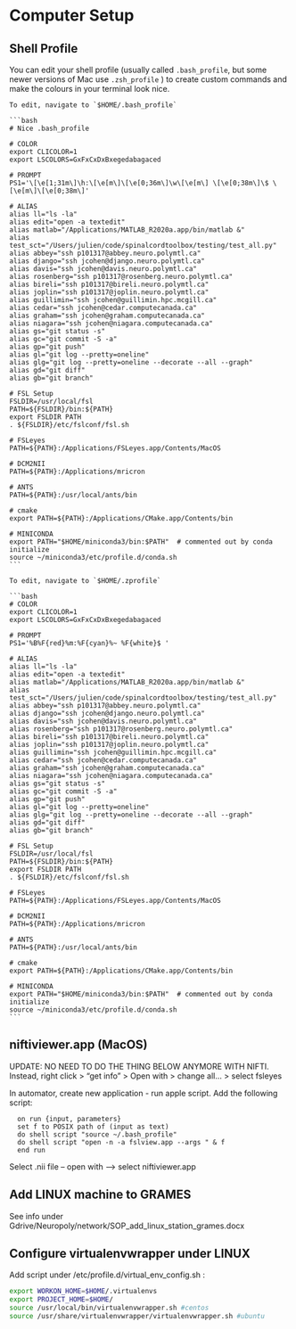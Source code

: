 # Computer Setup

## Shell Profile <a href="bash_profile" id="bash_profile"></a>

You can edit your shell profile (usually called `.bash_profile`, but some newer versions of Mac use `.zsh_profile` ) to create custom commands and make the colours in your terminal look nice.


````{tabbed} .bash_profile
To edit, navigate to `$HOME/.bash_profile`

```bash
# Nice .bash_profile
 
# COLOR
export CLICOLOR=1
export LSCOLORS=GxFxCxDxBxegedabagaced
 
# PROMPT
PS1='\[\e[1;31m\]\h:\[\e[m\]\[\e[0;36m\]\w\[\e[m\] \[\e[0;38m\]\$ \[\e[m\]\[\e[0;38m\]'
 
# ALIAS
alias ll="ls -la"
alias edit="open -a textedit"
alias matlab="/Applications/MATLAB_R2020a.app/bin/matlab &"
alias test_sct="/Users/julien/code/spinalcordtoolbox/testing/test_all.py"
alias abbey="ssh p101317@abbey.neuro.polymtl.ca"
alias django="ssh jcohen@django.neuro.polymtl.ca"
alias davis="ssh jcohen@davis.neuro.polymtl.ca"
alias rosenberg="ssh p101317@rosenberg.neuro.polymtl.ca"
alias bireli="ssh p101317@bireli.neuro.polymtl.ca"
alias joplin="ssh p101317@joplin.neuro.polymtl.ca"
alias guillimin="ssh jcohen@guillimin.hpc.mcgill.ca"
alias cedar="ssh jcohen@cedar.computecanada.ca"
alias graham="ssh jcohen@graham.computecanada.ca"
alias niagara="ssh jcohen@niagara.computecanada.ca"
alias gs="git status -s"
alias gc="git commit -S -a"
alias gp="git push"
alias gl="git log --pretty=oneline"
alias glg="git log --pretty=oneline --decorate --all --graph"
alias gd="git diff"
alias gb="git branch"
 
# FSL Setup
FSLDIR=/usr/local/fsl
PATH=${FSLDIR}/bin:${PATH}
export FSLDIR PATH
. ${FSLDIR}/etc/fslconf/fsl.sh
 
# FSLeyes
PATH=${PATH}:/Applications/FSLeyes.app/Contents/MacOS
 
# DCM2NII
PATH=${PATH}:/Applications/mricron
 
# ANTS
PATH=${PATH}:/usr/local/ants/bin
 
# cmake
export PATH=${PATH}:/Applications/CMake.app/Contents/bin
 
# MINICONDA
export PATH="$HOME/miniconda3/bin:$PATH"  # commented out by conda initialize
source ~/miniconda3/etc/profile.d/conda.sh
```
````

````{tabbed} .zprofile
To edit, navigate to `$HOME/.zprofile` 

```bash
# COLOR
export CLICOLOR=1
export LSCOLORS=GxFxCxDxBxegedabagaced
 
# PROMPT
PS1='%B%F{red}%m:%F{cyan}%~ %F{white}$ '
 
# ALIAS
alias ll="ls -la"
alias edit="open -a textedit"
alias matlab="/Applications/MATLAB_R2020a.app/bin/matlab &"
alias test_sct="/Users/julien/code/spinalcordtoolbox/testing/test_all.py"
alias abbey="ssh p101317@abbey.neuro.polymtl.ca"
alias django="ssh jcohen@django.neuro.polymtl.ca"
alias davis="ssh jcohen@davis.neuro.polymtl.ca"
alias rosenberg="ssh p101317@rosenberg.neuro.polymtl.ca"
alias bireli="ssh p101317@bireli.neuro.polymtl.ca"
alias joplin="ssh p101317@joplin.neuro.polymtl.ca"
alias guillimin="ssh jcohen@guillimin.hpc.mcgill.ca"
alias cedar="ssh jcohen@cedar.computecanada.ca"
alias graham="ssh jcohen@graham.computecanada.ca"
alias niagara="ssh jcohen@niagara.computecanada.ca"
alias gs="git status -s"
alias gc="git commit -S -a"
alias gp="git push"
alias gl="git log --pretty=oneline"
alias glg="git log --pretty=oneline --decorate --all --graph"
alias gd="git diff"
alias gb="git branch"
 
# FSL Setup
FSLDIR=/usr/local/fsl
PATH=${FSLDIR}/bin:${PATH}
export FSLDIR PATH
. ${FSLDIR}/etc/fslconf/fsl.sh
 
# FSLeyes
PATH=${PATH}:/Applications/FSLeyes.app/Contents/MacOS
 
# DCM2NII
PATH=${PATH}:/Applications/mricron
 
# ANTS
PATH=${PATH}:/usr/local/ants/bin
 
# cmake
export PATH=${PATH}:/Applications/CMake.app/Contents/bin
 
# MINICONDA
export PATH="$HOME/miniconda3/bin:$PATH"  # commented out by conda initialize
source ~/miniconda3/etc/profile.d/conda.sh
```
````


## niftiviewer.app (MacOS) <a href="niftiviewerapp" id="niftiviewerapp"></a>

UPDATE: NO NEED TO DO THE THING BELOW ANYMORE WITH NIFTI. Instead, right click > “get info” > Open with > change all… > select fsleyes

In automator, create new application - run apple script. Add the following script:

```
  on run {input, parameters}
  set f to POSIX path of (input as text)
  do shell script "source ~/.bash_profile"
  do shell script "open -n -a fslview.app --args " & f
  end run
```

Select .nii file – open with –> select niftiviewer.app

## Add LINUX machine to GRAMES <a href="add_linux_machine_to_grames" id="add_linux_machine_to_grames"></a>

See info under Gdrive/Neuropoly/network/SOP_add_linux_station_grames.docx

## Configure virtualenvwrapper under LINUX <a href="configure_virtualenvwrapper_under_linux" id="configure_virtualenvwrapper_under_linux"></a>

Add script under /etc/profile.d/virtual_env_config.sh :

```bash
export WORKON_HOME=$HOME/.virtualenvs
export PROJECT_HOME=$HOME/
source /usr/local/bin/virtualenvwrapper.sh #centos
source /usr/share/virtualenvwrapper/virtualenvwrapper.sh #ubuntu
```

